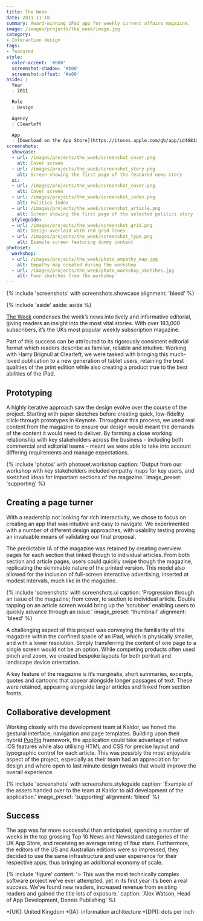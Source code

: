 ```yaml
---
title: The Week
date: 2011-11-18
summary: Award-winning iPad app for weekly current affairs magazine.
image: /images/projects/the_week/image.jpg
category:
- Interaction design
tags:
- featured
style:
  color-accent: '#b00'
  screenshot-shadow: '#b00'
  screenshot-offset: '#e00'
aside: |
  Year
  : 2011

  Role
  : Design

  Agency
  : Clearleft

  App
  : [Download on the App Store](https://itunes.apple.com/gb/app/id468108781)
screenshots:
  showcase:
  - url: /images/projects/the_week/screenshot_cover.png
    alt: Cover screen
  - url: /images/projects/the_week/screenshot_story.png
    alt: Screen showing the first page of the featured news story
  ui:
  - url: /images/projects/the_week/screenshot_cover.png
    alt: Cover screen
  - url: /images/projects/the_week/screenshot_index.png
    alt: Politics index
  - url: /images/projects/the_week/screenshot_article.png
    alt: Screen showing the first page of the selected politics story
  styleguide:
  - url: /images/projects/the_week/screenshot_grid.png
    alt: Design overlaid with red grid lines
  - url: /images/projects/the_week/screenshot_type.png
    alt: Example screen featuring dummy content
photoset:
  workshop:
  - url: /images/projects/the_week/photo_empathy_map.jpg
    alt: Empathy map created during the workshop
  - url: /images/projects/the_week/photo_workshop_sketches.jpg
    alt: Four sketches from the workshop
---
```

{% include 'screenshots' with screenshots.showcase
  alignment: 'bleed'
%}

{% include 'aside'
  aside: aside
%}

[The Week][1] condenses the week’s news into lively and informative editorial, giving readers an insight into the most vital stories. With over 183,000 subscribers, it’s the UKs most popular weekly subscription magazine.

Part of this success can be attributed to its rigorously consistent editorial format which readers describe as familiar, reliable and intuitive. Working with Harry Brignull at Clearleft, we were tasked with bringing this much-loved publication to a new generation of tablet users, retaining the best qualities of the print edition while also creating a product true to the best abilities of the iPad.

## Prototyping

A highly iterative approach saw the design evolve over the course of the project. Starting with paper sketches before creating quick, low-fidelity click-through prototypes in Keynote. Throughout this process, we used real content from the magazine to ensure our design would meant the demands of the content it would need to deliver. By forming a close working relationship with key stakeholders across the business - including both commercial and editorial teams – meant we were able to take into account differing requirements and manage expectations.

{% include 'photos' with photoset.workshop
  caption: 'Output from our workshop with key stakeholders included empathy maps for key users, and sketched ideas for important sections of the magazine.'
  image_preset: 'supporting'
%}

## Creating a page turner

With a readership not looking for rich interactivity, we chose to focus on creating an app that was intuitive and easy to navigate. We experimented with a number of different design approaches, with usability testing proving an invaluable means of validating our final proposal.

The predictable IA of the magazine was retained by creating overview pages for each section that linked though to individual articles. From both section and article pages, users could quickly swipe though the magazine, replicating the skimmable nature of the printed version. This model also allowed for the inclusion of full-screen interactive advertising, inserted at modest intervals, much like in the magazine.

{% include 'screenshots' with screenshots.ui
  caption: 'Progression through an issue of the magazine; from cover, to section to individual article. Double tapping on an article screen would bring up the ’scrubber’ enabling users to quickly advance through an issue.'
  image_preset: 'thumbnail'
  alignment: 'bleed'
%}

A challenging aspect of this project was conveying the familiarity of the magazine within the confined space of an iPad, which is physically smaller, and with a lower resolution. Simply transferring the content of one page to a single screen would not be an option. While competing products often used pinch and zoom, we created bespoke layouts for both portrait and landscape device orientation.

A key feature of the magazine is it’s marginalia, short summaries, excerpts, quotes and cartoons that appear alongside longer passages of text. These were retained, appearing alongside larger articles and linked from section fronts.

## Collaborative development

Working closely with the development team at Kaldor, we honed the gestural interface, navigation and page templates. Building upon their hybrid [PugPig][2] framework, the application could take advantage of native iOS features while also utilising HTML and CSS for precise layout and typographic control for each article. This was possibly the most enjoyable aspect of the project, especially as their team had an appreciation for design and where open to last minute design tweaks that would improve the overall experience.

{% include 'screenshots' with screenshots.styleguide
  caption: 'Example of the assets handed over to the team at Kaldor to aid development of the application.'
  image_preset: 'supporting'
  alignment: 'bleed'
%}

## Success

The app was far more successful than anticipated, spending a number of weeks in the top grossing Top 10 News and Newsstand categories of the UK App Store, and receiving an average rating of four stars. Furthermore, the editors of the US and Australian editions were so impressed, they decided to use the same infrastructure and user experience for their respective apps, thus bringing an additional economy of scale.

{% include 'figure'
  content: '> This was the most technically complex software project we’ve ever attempted, yet in its first year it’s been a real success. We’ve found new readers, increased revenue from existing readers and gained the title lots of exposure.'
  caption: 'Alex Watson, Head of App Development, Dennis Publishing'
%}

[1]: https://www.theweek.co.uk
[2]: https://pugpig.com

*[UK]: United Kingdom
*[IA]: information architecture
*[DPI]: dots per inch
